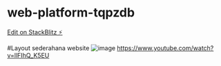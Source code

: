 # web-platform-tqpzdb

[Edit on StackBlitz ⚡️](https://stackblitz.com/edit/web-platform-tqpzdb)

#Layout sederahana website 
![image](https://user-images.githubusercontent.com/78794419/183862997-29bdb7ad-d8dd-4938-b310-3a5259420bee.png)
https://www.youtube.com/watch?v=llFIhQ_K5EU
